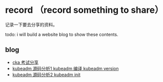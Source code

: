 # record （record something to share）

记录一下要去分享的资料。

todo: i will build a website blog to show these contents.

## blog

- [cka 考试分享](./blog/cka%20考试资料梳理/cka%20考试资料梳理.md)
- [kubeadm 源码分析1 kubeadm 编译 kubeadm version](./blog/kubeadm_source_analysis/kubeadm_sourece_analysis_1.md)
- [kubeadm 源码分析2 kubeadm init](./blog/kubeadm_source_analysis/kubeadm_sourece_analysis_2.md)